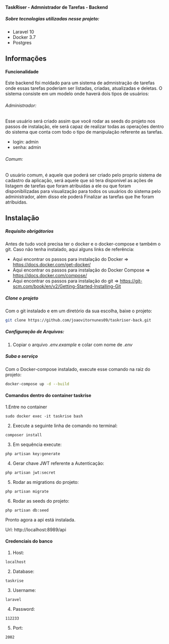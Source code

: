 #### TaskRiser - Admnistrador de Tarefas - Backend

##### Sobre tecnologias utilizadas nesse projeto:
- Laravel 10
- Docker 3.7
- Postgres

## Informações

#### Funcionalidade
Este backend foi moldado para um sistema de admnistração de tarefas onde essas tarefas poderiam ser listadas, criadas, atualizadas e deletas.
O sistema consiste em um modelo onde haverá dois tipos de usuários:

###### Administrador: 
Esse usuário será criado assim que você rodar as seeds do projeto nos passos de instalação, ele será capaz de realizar todas as operações dentro do sistema que conta com todo o tipo de manipulação referente as tarefas.

- login: admin
- senha: admin

###### Comum: 
O usuário comum, é aquele que poderá ser criado pelo proprio sistema de cadastro da aplicação, será aquele que só tera disponivel as ações de listagem de tarefas que foram atribuidas a ele ou que foram disponibilizadas para visualização para todos os usuários do sistema pelo administrador, além disso ele poderá Finalizar as tarefas que lhe foram atribuidas.

## Instalação

##### Requisito obrigátorios
Antes de tudo você precisa ter o docker e o docker-compose e também o git.
Caso não tenha instalado, aqui alguns links de referência:
- Aqui encontrar os passos para instalação do Docker => https://docs.docker.com/get-docker/ 
- Aqui encontrar os passos para instalação do Docker Compose => https://docs.docker.com/compose/ 
- Aqui encontrar os passos para instalação do git => https://git-scm.com/book/en/v2/Getting-Started-Installing-Git

##### Clone o projeto
Com o git instalado e em um diretório da sua escolha, baixe o projeto:

```sh
git clone https://github.com/joaovitornunes09/taskriser-back.git
```

##### Configuração de Arquivos:

1. Copiar o arquivo *.env.example* e colar com nome de *.env*

##### Suba o serviço
Com o Docker-compose instalado, execute esse comando na raiz do projeto:


```sh
docker-compose up -d --build
```

#### Comandos dentro do container taskrise

1.Entre no container
```
sudo docker exec -it taskrise bash 
```

2. Execute a seguinte linha de comando no terminal:
```
composer install
```

3. Em sequência execute:
```
php artisan key:generate
```

4. Gerar chave JWT referente a Autenticação:
```
php artisan jwt:secret
```

5. Rodar as migrations do projeto:
```
php artisan migrate
```

6. Rodar as seeds do projeto:
```
php artisan db:seed
```

Pronto agora a api está instalada.

Url: http://localhost:8989/api

#### Credenciais do banco

1. Host: 
```
localhost
```
2. Database: 
```
taskrise
```
3. Username:
```
laravel
```
4. Password:
```
112233
```
5. Port:
```
2002
```


